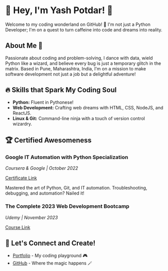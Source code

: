 # 👋 Hey, I'm Yash Potdar! 🚀

Welcome to my coding wonderland on GitHub! 🌟 I'm not just a Python Developer; I'm on a quest to turn caffeine into code and dreams into reality.

## About Me 🚀

Passionate about coding and problem-solving, I dance with data, wield Python like a wizard, and believe every bug is just a temporary glitch in the matrix. Based in Pune, Maharashtra, India, I'm on a mission to make software development not just a job but a delightful adventure!

## 🔥 Skills that Spark My Coding Soul

- **Python:** Fluent in Pythonese!
- **Web Development:** Crafting web dreams with HTML, CSS, NodeJS, and ReactJS.
- **Linux & Git:** Command-line ninja with a touch of version control wizardry.

## 🏆 Certified Awesomeness

### Google IT Automation with Python Specialization
*Coursera & Google | October 2022*

[Certificate Link](bit.ly/google-it-automation-yash)

Mastered the art of Python, Git, and IT automation. Troubleshooting, debugging, and automation? Nailed it!

### The Complete 2023 Web Development Bootcamp
*Udemy | November 2023*

[Course Link](bit.ly/web-development-yash)

## 🚀 Let's Connect and Create!

- [Portfolio](https://yashpotdar.netlify.app/) - My coding playground 🎮
- [GitHub](https://github.com/yashpotdar-py) - Where the magic happens 🪄
